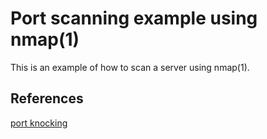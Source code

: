# Port scanning example using nmap(1)

This is an example of how to scan a server using nmap(1).

## References
[port knocking](https://en.wikipedia.org/wiki/Port_knocking)
